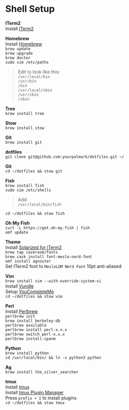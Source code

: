 # Shell Setup

**ITerm2**  
Install [ITerm2]  

**Homebrew**  
Install [Homebrew]  
`brew update`  
`brew upgrade`  
`brew doctor`  
`sudo vim /etc/paths`  
>Edit to look like this:  
`/usr/local/bin`  
`/usr/bin`  
`/bin`  
`/usr/local/sbin`  
`/usr/sbin`  
`/sbin`  

**Tree**  
`brew install tree`  

**Stow**  
`brew install stow`  

**Git**  
`brew install git`  

**dotfiles**  
`git clone git@github.com:yourpalmark/dotfiles.git ~/`  

**Git**  
`cd ~/dotfiles && stow git`  

**Fish**  
`brew install fish`  
`sudo vim /etc/shells`  
>Add  
`/usr/local/bin/fish`  

`cd ~/dotfiles && stow fish`  

**Oh My Fish**  
`curl -L https://get.oh-my.fish | fish`  
`omf update`  

**Theme**  
Install [Solarized for ITerm2]  
`brew tap caskroom/fonts`  
`brew cask install font-meslo-nerd-font`  
`omf install agnoster`  
Set ITerm2 font to `MesloLGM Nerd Font` 10pt anti-aliased  

**Vim**  
`brew install vim --with-override-system-vi`  
Install [Vundle]  
Setup [YouCompleteMe]  
`cd ~/dotfiles && stow vim`  

**Perl**  
Install [Perlbrew]  
`perlbrew init`  
`brew install berkeley-db`  
`perlbrew available`  
`perlbrew install perl-x.x.x`  
`perlbrew switch perl-x.x.x`  
`perlbrew install-cpanm`  

**Python**  
`brew install python`  
`cd /usr/local/bin/ && ln -s python3 python`  

**Ag**  
`brew install the_silver_searcher`  

**tmux**  
Install [tmux]  
Install [tmux Plugin Manager]  
Press `prefix + I` to install plugins  
`cd ~/dotfiles && stow tmux`  

   [ITerm2]: https://www.iterm2.com/
   [Solarized for ITerm2]: https://github.com/altercation/solarized/tree/master/iterm2-colors-solarized
   [Homebrew]: https://brew.sh/
   [Perlbrew]: https://perlbrew.pl/
   [Oh My Fish]: https://github.com/oh-my-fish/oh-my-fish
   [tmux]: https://github.com/tmux/tmux
   [tmux Plugin Manager]: https://github.com/tmux-plugins/tpm
   [Vundle]: https://github.com/VundleVim/Vundle.vim
   [YouCompleteMe]: https://github.com/Valloric/YouCompleteMe
